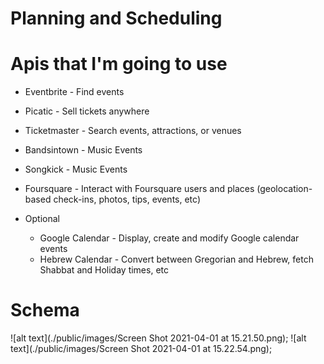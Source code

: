 # Planning and Scheduling

# Apis that I'm going to use
* Eventbrite - Find events
* Picatic - Sell tickets anywhere
* Ticketmaster - Search events, attractions, or venues
* Bandsintown - Music Events
* Songkick - Music Events
* Foursquare - Interact with Foursquare users and places (geolocation-based check-ins, photos, tips, events, etc) 

* Optional
    * Google Calendar - Display, create and modify Google calendar events
    * Hebrew Calendar - Convert between Gregorian and Hebrew, fetch Shabbat and Holiday times, etc


# Schema
![alt text](./public/images/Screen Shot 2021-04-01 at 15.21.50.png);
![alt text](./public/images/Screen Shot 2021-04-01 at 15.22.54.png);

